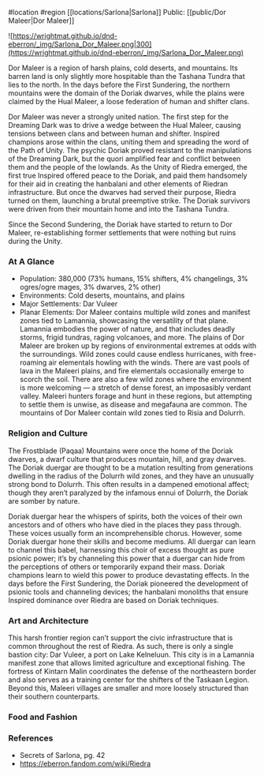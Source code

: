  #location #region [[locations/Sarlona|Sarlona]]
Public: [[public/Dor Maleer|Dor Maleer]]

![https://wrightmat.github.io/dnd-eberron/_img/Sarlona_Dor_Maleer.png|300](https://wrightmat.github.io/dnd-eberron/_img/Sarlona_Dor_Maleer.png)

Dor Maleer is a region of harsh plains, cold deserts, and mountains. Its barren land is only slightly more hospitable than the Tashana Tundra that lies to the north. In the days before the First Sundering, the northern mountains were the domain of the Doriak dwarves, while the plains were claimed by the Hual Maleer, a loose federation of human and shifter clans.

Dor Maleer was never a strongly united nation. The first step for the Dreaming Dark was to drive a wedge between the Hual Maleer, causing tensions between clans and between human and shifter. Inspired champions arose within the clans, uniting them and spreading the word of the Path of Unity. The psychic Doriak proved resistant to the manipulations of the Dreaming Dark, but the quori amplified fear and conflict between them and the people of the lowlands. As the Unity of Riedra emerged, the first true Inspired offered peace to the Doriak, and paid them handsomely for their aid in creating the hanbalani and other elements of Riedran infrastructure. But once the dwarves had served their purpose, Riedra turned on them, launching a brutal preemptive strike. The Doriak survivors were driven from their mountain home and into the Tashana Tundra.

Since the Second Sundering, the Doriak have started to return to Dor Maleer, re-establishing former settlements that were nothing but ruins during the Unity.

### At A Glance

* Population: 380,000 (73% humans, 15% shifters, 4% changelings, 3% ogres/ogre mages, 3% dwarves, 2% other)
* Environments: Cold deserts, mountains, and plains
* Major Settlements: Dar Vuleer
* Planar Elements: Dor Maleer contains multiple wild zones and manifest zones tied to Lamannia, showcasing the versatility of that plane. Lamannia embodies the power of nature, and that includes deadly storms, frigid tundras, raging volcanoes, and more. The plains of Dor Maleer are broken up by regions of environmental extremes at odds with the surroundings. Wild zones could cause endless hurricanes, with free-roaming air elementals howling with the winds. There are vast pools of lava in the Maleeri plains, and fire elementals occasionally emerge to scorch the soil. There are also a few wild zones where the environment is more welcoming — a stretch of dense forest, an imposasibly verdant valley. Maleeri hunters forage and hunt in these regions, but attempting to settle them is unwise, as disease and megafauna are common. The mountains of Dor Maleer contain wild zones tied to Risia and Dolurrh.

### Religion and Culture

The Frostblade (Paqaa) Mountains were once the home of the Doriak dwarves, a dwarf culture that produces mountain, hill, and gray dwarves. The Doriak duergar are thought to be a mutation resulting from generations dwelling in the radius of the Dolurrh wild zones, and they have an unusually strong bond to Dolurrh. This often results in a dampened emotional affect; though they aren’t paralyzed by the infamous ennui of Dolurrh, the Doriak are somber by nature.

Doriak duergar hear the whispers of spirits, both the voices of their own ancestors and of others who have died in the places they pass through. These voices usually form an incomprehensible chorus. However, some Doriak duergar hone their skills and become mediums. All duergar can
learn to channel this babel, harnessing this choir of excess thought as pure psionic power; it’s by channeling this power that a duergar can hide from the perceptions of others or temporarily expand their mass. Doriak champions learn to wield this power to produce devastating effects. In the days before the First Sundering, the Doriak pioneered the development of psionic tools and channeling devices; the hanbalani monoliths that ensure Inspired dominance over Riedra are based on Doriak techniques.

### Art and Architecture

This harsh frontier region can’t support the civic infrastructure that is common throughout the rest of Riedra. As such, there is only a single bastion city: Dar Vuleer, a port on Lake Kelneluun. This city is in a Lamannia manifest zone that allows limited agriculture and exceptional fishing. The fortress of Kintarn Malin coordinates the defense of the northeastern border and also serves as a training center for the shifters of the Taskaan Legion. Beyond this, Maleeri villages are smaller and more loosely structured than their southern counterparts.

### Food and Fashion



### References

* Secrets of Sarlona, pg. 42
* https://eberron.fandom.com/wiki/Riedra
